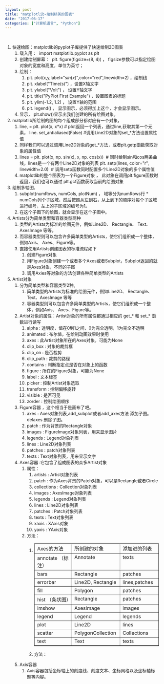 ```yaml
---
layout: post
title: "matplotlib-绘制精美的图表"
date: "2017-06-17"
categories: ["计算机语言", "Python"]
---
```


 

1. 快速绘图：matplotlib的pyplot子库提供了快速绘制2D图表
    1. 载入用：  import matplotlib.pyplot as plt
    2. 创建绘制屏幕：  plt. figure(figsize=(8, 4)) ， figsize参数可以指定绘图对象的宽度和高度，单位为英寸；
    3. 绘制：
        1. plt. plot(x,y,label="$sin(x)$",color="red",linewidth=2) ，绘制线
        2. plt. xlabel("Time(s)") ，设置X轴文字
        3. plt. ylabel("Volt") ， 设置Y轴文字
        4. plt. title("PyPlot First Example") ，设置图表的标题
        5. plt. ylim(-1.2, 1.2) ， 设置Y轴的范围
        6. plt. legend() ， 显示图示，必须得加上这个，才会显示图示。
    4. 显示， plt.show()显示出我们创建的所有绘图对象。
2. matplotlib所绘制的图的每个组成部分都对应有一个对象，
    1. line, = plt. plot(x, x\*x) # plot返回一个列表，通过line,获取其第一个元素， line. set\_antialiased(False) #调用Line2D对象的set\_\*方法设置属性值
    2. 同样我们可以通过调用Line2D对象的get\_\*方法，或者plt.getp函数获取对象的属性值
    3. lines = plt. plot(x, np. sin(x), x, np. cos(x))  # 同时绘制sin和cos两条曲线，lines是一个有两个Line2D对象的列表 plt. setp(lines, color="r", linewidth=2.0)  # 调用setp函数同时配置多个Line2D对象的多个属性值
    4. matplotlib的整个图表为一个Figure对象 ， 此对象在调用plt.figure函数时返回，我们也可以通过 plt.gcf函数获取当前的绘图对象
3. 绘制多轴图，
    1. subplot(numRows, numCols, plotNum) ， 域等分为numRows行 \* numCols列个子区域，然后按照从左到右，从上到下的顺序对每个子区域进行编号，左上的子区域的编号为1。
    2. 在这个子图下的绘图，就会显示在这个子图中。
4. Artists分为简单类型和容器类型两种
    1. 类型的Artists为标准的绘图元件，例如Line2D、 Rectangle、 Text、AxesImage 等等。
    2. 而容器类型则可以包含许多简单类型的Artists，使它们组织成一个整体，例如Axis、 Axes、Figure等。
    3. 直接使用Artists创建图表的标准流程如下
        1. 创建Figure对象
        2. 用Figure对象创建一个或者多个Axes或者Subplot，Subplot返回的就是Axes对象，不同的子图
        3. 调用Axies等对象的方法创建各种简单类型的Artists
5. Artist对象
    1. 分为简单类型和容器类型2种。
        1. 简单类型的Artists为标准的绘图元件，例如Line2D、 Rectangle、 Text、AxesImage 等等
        2. 容器类型则可以包含许多简单类型的Artists，使它们组织成一个整体，例如Axis、 Axes、Figure等。
    2. Artist对象的属性：Artist对象的所有属性都通过相应的 get\_\* 和 set\_\* 函数进行读写
        1. alpha : 透明度，值在0到1之间，0为完全透明，1为完全不透明
        2. animated : 布尔值，在绘制动画效果时使用
        3. axes : 此Artist对象所在的Axes对象，可能为None
        4. clip\_box : 对象的裁剪框
        5. clip\_on : 是否裁剪
        6. clip\_path : 裁剪的路径
        7. contains : 判断指定点是否在对象上的函数
        8. figure : 所在的Figure对象，可能为None
        9. label : 文本标签
        10. picker : 控制Artist对象选取
        11. transform : 控制偏移旋转
        12. visible : 是否可见
        13. zorder : 控制绘图顺序
    3. Figure容器 ，这个相当于是画布了吧。
        1. axes : Axes对象列表,add\_subplot或者add\_axes方法 添加子图。delaxes 删除子图。
        2. patch : 作为背景的Rectangle对象
        3. images : FigureImage对象列表，用来显示图片
        4. legends : Legend对象列表
        5. lines : Line2D对象列表
        6. patches : patch对象列表
        7. texts : Text对象列表，用来显示文字
    4. Axes容器 :它包含了组成图表的众多Artist对象
        1. 属性：
            1. artists : Artist对象列表
            2. patch : 作为Axes背景的Patch对象，可以是Rectangle或者Circle
            3. collections : Collection对象列表
            4. images : AxesImage对象列表
            5. legends : Legend对象列表
            6. lines : Line2D对象列表
            7. patches : Patch对象列表
            8. texts : Text对象列表
            9. xaxis : XAxis对象
            10. yaxis : YAxis对象
        2. 方法：
            1. <table class="docutils" border="1"><colgroup><col width="30%"> <col width="39%"> <col width="32%"></colgroup><tbody valign="top"><tr><td style="width: 147px;">Axes的方法</td><td style="width: 191px;">所创建的对象</td><td style="width: 153px;">添加进的列表</td></tr><tr><td style="width: 147px;">annotate （标注）</td><td style="width: 191px;">Annotate</td><td style="width: 153px;">texts</td></tr><tr><td style="width: 147px;">bars</td><td style="width: 191px;">Rectangle</td><td style="width: 153px;">patches</td></tr><tr><td style="width: 147px;">errorbar</td><td style="width: 191px;">Line2D, Rectangle</td><td style="width: 153px;">lines,patches</td></tr><tr><td style="width: 147px;">fill</td><td style="width: 191px;">Polygon</td><td style="width: 153px;">patches</td></tr><tr><td style="width: 147px;">hist （条状图）</td><td style="width: 191px;">Rectangle</td><td style="width: 153px;">patches</td></tr><tr><td style="width: 147px;">imshow</td><td style="width: 191px;">AxesImage</td><td style="width: 153px;">images</td></tr><tr><td style="width: 147px;">legend</td><td style="width: 191px;">Legend</td><td style="width: 153px;">legends</td></tr><tr><td style="width: 147px;">plot</td><td style="width: 191px;">Line2D</td><td style="width: 153px;">lines</td></tr><tr><td style="width: 147px;">scatter</td><td style="width: 191px;">PolygonCollection</td><td style="width: 153px;">Collections</td></tr><tr><td style="width: 147px;">text</td><td style="width: 191px;">Text</td><td style="width: 153px;">texts</td></tr></tbody></table>
                
            2. 方法：
    5. Axis容器
        1. Axis容器包括坐标轴上的刻度线、刻度文本、坐标网格以及坐标轴标题等内容。
